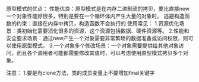 原型模式的优点：
性能优良：原型模式是在内存二进制流的拷贝，要比直接new一个对象性能好很多，特别是要在一个循环体内产生大量的对象时。
逃避构造函数的约束：直接在内存中拷贝，构造函数不会执行的
使用常见：
1.资源优化场景：类初始化需要消化很多的资源，这个资源包括数据、硬件资源等。
2.性能和安全要求场景：通过new产生一个对象需要非常繁琐的数据准备或访问权限，则可以使用原型模式。
3.一个对象多个修改场景：一个对象需要提供给其他对象访问，而且各个调用者可能都需要修改其值时，可以考虑使用原型模式拷贝多个对象。

注意：
1.要是有clone方法，类的成员变量上不要增加final关键字